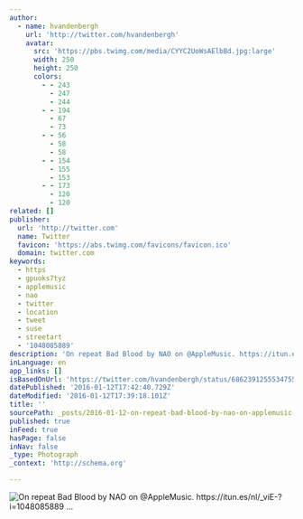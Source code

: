 ```yaml
---
author:
  - name: hvandenbergh
    url: 'http://twitter.com/hvandenbergh'
    avatar:
      src: 'https://pbs.twimg.com/media/CYYC2UoWsAElbBd.jpg:large'
      width: 250
      height: 250
      colors:
        - - 243
          - 247
          - 244
        - - 194
          - 67
          - 73
        - - 56
          - 58
          - 58
        - - 154
          - 155
          - 153
        - - 173
          - 120
          - 120
related: []
publisher:
  url: 'http://twitter.com'
  name: Twitter
  favicon: 'https://abs.twimg.com/favicons/favicon.ico'
  domain: twitter.com
keywords:
  - https
  - gpuoks7tyz
  - applemusic
  - nao
  - twitter
  - location
  - tweet
  - suse
  - streetart
  - '1048085889'
description: 'On repeat Bad Blood by NAO on @AppleMusic. https://itun.es/nl/_viE-?i=1048085889 ...'
inLanguage: en
app_links: []
isBasedOnUrl: 'https://twitter.com/hvandenbergh/status/686239125553475585'
datePublished: '2016-01-12T17:42:40.729Z'
dateModified: '2016-01-12T17:39:18.101Z'
title: ''
sourcePath: _posts/2016-01-12-on-repeat-bad-blood-by-nao-on-applemusic-httpsitunesn.md
published: true
inFeed: true
hasPage: false
inNav: false
_type: Photograph
_context: 'http://schema.org'

---
```

![On repeat Bad Blood by NAO on &commat;AppleMusic&period; https&colon;&sol;&sol;itun&period;es&sol;nl&sol;&lowbar;viE-&quest;i&equals;1048085889 &period;&period;&period;](https://pbs.twimg.com/media/CYYC2UoWsAElbBd.jpg:large)